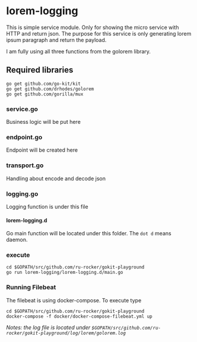 # lorem-logging
This is simple service module. Only for showing the micro service with HTTP and return json.
The purpose for this service is only generating lorem ipsum paragraph and return the payload.

I am fully using all three functions from the golorem library.

## Required libraries

    go get github.com/go-kit/kit
    go get github.com/drhodes/golorem
    go get github.com/gorilla/mux


### service.go
Business logic will be put here

### endpoint.go
Endpoint will be created here

### transport.go
Handling about encode and decode json

### logging.go
Logging function is under this file

#### lorem-logging.d
Go main function will be located under this folder. The `dot d` means daemon.

### execute

    cd $GOPATH/src/github.com/ru-rocker/gokit-playground
    go run lorem-logging/lorem-logging.d/main.go

### Running Filebeat
The filebeat is using docker-compose.
To execute type

    cd $GOPATH/src/github.com/ru-rocker/gokit-playground
    docker-compose -f docker/docker-compose-filebeat.yml up
    
*Notes: the log file is located under `$GOPATH/src/github.com/ru-rocker/gokit-playground/log/lorem/golorem.log`*